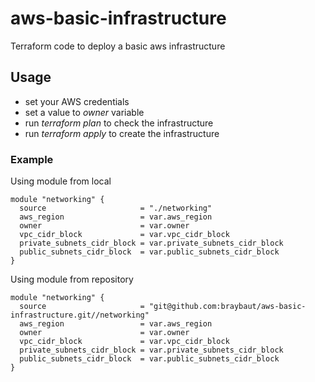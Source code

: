 # aws-basic-infrastructure
Terraform code to deploy a basic aws infrastructure

## Usage

* set your AWS credentials 
* set a value to *owner* variable
* run *terraform plan* to check the infrastructure
* run *terraform apply* to create the infrastructure

### Example

Using module from local

```
module "networking" {
  source                     = "./networking"
  aws_region                 = var.aws_region
  owner                      = var.owner
  vpc_cidr_block             = var.vpc_cidr_block
  private_subnets_cidr_block = var.private_subnets_cidr_block
  public_subnets_cidr_block  = var.public_subnets_cidr_block
}

```

Using module from repository

```
module "networking" {
  source                     = "git@github.com:braybaut/aws-basic-infrastructure.git//networking"
  aws_region                 = var.aws_region
  owner                      = var.owner
  vpc_cidr_block             = var.vpc_cidr_block
  private_subnets_cidr_block = var.private_subnets_cidr_block
  public_subnets_cidr_block  = var.public_subnets_cidr_block
}
```
